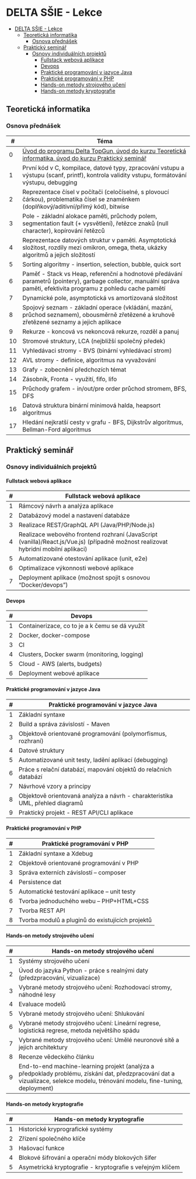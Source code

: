# DELTA SŠIE - Lekce

- [DELTA SŠIE - Lekce](#delta-sšie---lekce)
  - [Teoretická informatika](#teoretická-informatika)
    - [Osnova přednášek](#osnova-přednášek)
  - [Praktický seminář](#praktický-seminář)
    - [Osnovy individuálních projektů](#osnovy-individuálních-projektů)
      - [Fullstack webová aplikace](#fullstack-webová-aplikace)
      - [Devops](#devops)
      - [Praktické programování v jazyce Java](#praktické-programování-v-jazyce-java)
      - [Praktické programování v PHP](#praktické-programování-v-php)
      - [Hands-on metody strojového učení](#hands-on-metody-strojového-učení)
      - [Hands-on metody kryptografie](#hands-on-metody-kryptografie)

## Teoretická informatika

### Osnova přednášek

| #   | Téma                                                                                                                                                                |
| --- | ------------------------------------------------------------------------------------------------------------------------------------------------------------------- |
| 0   | [Úvod do programu Delta TopGun, úvod do kurzu Teoretická informatika, úvod do kurzu Praktický seminář](https://github.com/delta-cs/lectures/00_uvod)                                                               |
| 1   | První kód v C, kompilace, datové typy, zpracování vstupu a výstupu (scanf, printf), kontrola validity vstupu, formátování výstupu, debugging                        |
| 2   | Reprezentace čísel v počítači (celočíselné, s plovoucí čárkou), problematika čísel se znaménkem (doplňkový/aditivní/přímý kód), bitwise                             |
| 3   | Pole - základní alokace paměti, průchody polem, segmentation fault (+ vysvětlení), řetězce znaků (null character), kopírování řetězců                               |
| 4   | Reprezentace datových struktur v paměti. Asymptotická složitost, rozdíly mezi omikron, omega, theta, ukázky algoritmů a jejich složitostí                           |
| 5   | Sorting algoritmy - insertion, selection, bubble, quick sort                                                                                                        |
| 6   | Paměť - Stack vs Heap, referenční a hodnotové předávání parametrů (pointery), garbage collector, manuální správa paměti, efektivita programu z pohledu cache pamětí |
| 7   | Dynamické pole, asymptotická vs amortizovaná složitost                                                                                                              |
| 8   | Spojový seznam - základní operace (vkládání, mazání, průchod seznamem), obousměrně zřetězené a kruhově zřetězené seznamy a jejich aplikace                          |
| 9   | Rekurze - koncová vs nekoncová rekurze, rozděl a panuj                                                                                                              |
| 10  | Stromové struktury, LCA (nejbližší společný předek)                                                                                                                 |
| 11  | Vyhledávaci stromy - BVS (binární vyhledávací strom)                                                                                                                |
| 12  | AVL stromy - definice, algoritmus na vyvažování                                                                                                                     |
| 13  | Grafy - zobecnění předchozích témat                                                                                                                                 |
| 14  | Zásobník, Fronta - využití, fifo, lifo                                                                                                                              |
| 15  | Průchody grafem - in/out/pre order průchod stromem, BFS, DFS                                                                                                        |
| 16  | Datová struktura binární minimová halda, heapsort algoritmus                                                                                                        |
| 17  | Hledání nejkratší cesty v grafu - BFS, Dijkstrův algoritmus, Bellman-Ford algoritmus                                                                                |

## Praktický seminář

### Osnovy individuálních projektů

#### Fullstack webová aplikace

| #   | Fullstack webová aplikace                                                                                                           |
| --- | ----------------------------------------------------------------------------------------------------------------------------------- |
| 1   | Rámcový návrh a analýza aplikace                                                                                                    |
| 2   | Databázový model a nastavení databáze                                                                                               |
| 3   | Realizace REST/GraphQL API (Java/PHP/Node.js)                                                                                       |
| 4   | Realizace webového frontend rozhraní (JavaScript (vanilla)/React.js/Vue.js) (případně možnost realizovat hybridní mobilní aplikaci) |
| 5   | Automatizované otestování aplikace (unit, e2e)                                                                                      |
| 6   | Optimalizace výkonnosti webové aplikace                                                                                             |
| 7   | Deployment aplikace (možnost spojit s osnovou “Docker/devops”)                                                                      |

#### Devops

| #   | Devops                                         |
| --- | ---------------------------------------------- |
| 1   | Containerizace, co to je a k čemu se dá využít |
| 2   | Docker, docker-compose                         |
| 3   | CI                                             |
| 4   | Clusters, Docker swarm (monitoring, logging)   |
| 5   | Cloud - AWS (alerts, budgets)                  |
| 6   | Deployment webové aplikace                     |

#### Praktické programování v jazyce Java

| #   | Praktické programování v jazyce Java                                          |
| --- | ----------------------------------------------------------------------------- |
| 1   | Základní syntaxe                                                              |
| 2   | Build a správa závislostí - Maven                                             |
| 3   | Objektově orientované programování (polymorfismus, rozhraní)                  |
| 4   | Datové struktury                                                              |
| 5   | Automatizované unit testy, ladění aplikací (debugging)                        |
| 6   | Práce s relační databází, mapování objektů do relačních databází              |
| 7   | Návrhové vzory a principy                                                     |
| 8   | Objektově orientovaná analýza a návrh - charakteristika UML, přehled diagramů |
| 9   | Praktický projekt - REST API/CLI aplikace                                     |

#### Praktické programování v PHP

| #   | Praktické programování v PHP                     |
| --- | ------------------------------------------------ |
| 1   | Základní syntaxe a Xdebug                        |
| 2   | Objektově orientované programování v PHP         |
| 3   | Správa externích závislostí – composer           |
| 4   | Persistence dat                                  |
| 5   | Automatické testování aplikace – unit testy      |
| 6   | Tvorba jednoduchého webu – PHP+HTML+CSS          |
| 7   | Tvorba REST API                                  |
| 8   | Tvorba modulů a pluginů do existujících projektů |

#### Hands-on metody strojového učení

| #   | Hands-on metody strojového učení                                                                                                                                               |
| --- | ------------------------------------------------------------------------------------------------------------------------------------------------------------------------------ |
| 1   | Systémy strojového učení                                                                                                                                                       |
| 2   | Úvod do jazyka Python - práce s realnými daty (předzpracování, vizualizace)                                                                                                    |
| 3   | Vybrané metody strojového učení: Rozhodovací stromy, náhodné lesy                                                                                                              |
| 4   | Evaluace modelů                                                                                                                                                                |
| 5   | Vybrané metody strojového učení: Shlukování                                                                                                                                    |
| 6   | Vybrané metody strojového učení: Lineární regrese, logistická regrese, metoda největšího spádu                                                                                 |
| 7   | Vybrané metody strojového učení: Umělé neuronové sítě a jejich architektury                                                                                                    |
| 8   | Recenze vědeckého článku                                                                                                                                                       |
| 9   | End-to-end machine-learning projekt (analýza a předpoklady problému, získání dat, předzpracování dat a vizualizace, selekce modelu, trénování modelu, fine-tuning, deployment) |

#### Hands-on metody kryptografie

| #   | Hands-on metody kryptografie                              |
| --- | --------------------------------------------------------- |
| 1   | Historické kryprografické systémy                         |
| 2   | Zřízení společného klíče                                  |
| 3   | Hašovací funkce                                           |
| 4   | Blokové šifrování a operační módy blokových šifer         |
| 5   | Asymetrická kryptografie - kryptografie s veřejným klíčem |
